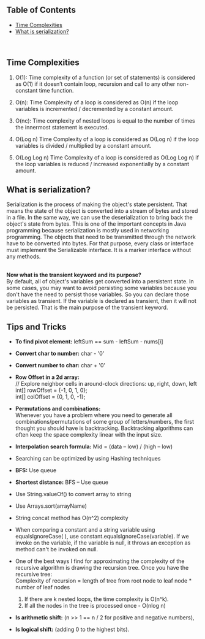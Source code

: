 
## Table of Contents
- [Time Complexities](#time-complexities)
- [What is serialization?](#what-is-serialization-)

<br>

## Time Complexities
1. O(1): Time complexity of a function (or set of statements) is considered as O(1) if it doesn’t contain loop, recursion and call to any other non-constant time function.

2. O(n): Time Complexity of a loop is considered as O(n) if the loop variables is incremented / decremented by a constant amount.

3. O(nc): Time complexity of nested loops is equal to the number of times the innermost statement is executed. 

4. O(Log n) Time Complexity of a loop is considered as O(Log n) if the loop variables is divided / multiplied by a constant amount.

5. O(Log Log n) Time Complexity of a loop is considered as O(Log Log n) if the loop variables is reduced / increased exponentially by a constant amount.

## What is serialization?
Serialization is the process of making the object's state persistent. That means the state of the object is converted into a stream of bytes and stored in a file. In the same way, we can use the deserialization to bring back the object's state from bytes. This is one of the important concepts in Java programming because serialization is mostly used in networking programming. The objects that need to be transmitted through the network have to be converted into bytes. For that purpose, every class or interface must implement the Serializable interface. It is a marker interface without any methods.

<br>**Now what is the transient keyword and its purpose?**<br>
By default, all of object's variables get converted into a persistent state. In some cases, you may want to avoid persisting some variables because you don't have the need to persist those variables. So you can declare those variables as transient. If the variable is declared as transient, then it will not be persisted. That is the main purpose of the transient keyword.

## Tips and Tricks
- **To find pivot element:** leftSum == sum - leftSum - nums[i]

- **Convert char to number:** char - '0'

- **Convert number to char:** char + '0'

- **Row Offset in a 2d array:** <br>
  // Explore neighbor cells in around-clock directions: up, right, down, left <br>
  int[] rowOffset = {-1, 0, 1, 0}; <br>
  int[] colOffset = {0, 1, 0, -1};

- **Permutations and combinations:** <br>Whenever you have a problem where you need to generate all combinations/permutations of some group of letters/numbers, the first thought you should have is backtracking. Backtracking algorithms can often keep the space complexity linear with the input size.

- **Interpolation search formula:**  Mid = (data – low) / (high – low)

- Searching can be optimized by using Hashing techniques

- **BFS:**  Use queue

- **Shortest distance:** BFS – Use queue

- Use String.valueOf() to convert array to string

- Use Arrays.sort(arrayName)

- String concat method has O(n^2) complexity

- When comparing a constant and a string variable using equalsIgnoreCase( ), use constant.equalsIgnoreCase(variable). If we invoke on the variable, if the variable is null, it throws an exception as method can't be invoked on null.

- One of the best ways I find for approximating the complexity of the recursive algorithm is drawing the recursion tree. Once you have the recursive tree:<br>
  Complexity of recursion = length of tree from root node to leaf node * number of leaf nodes
    1. If there are k nested loops, the time complexity is O(n^k).
    2. If all the nodes in the tree is processed once - O(nlog n)

- **Is arithmetic shift:** (n >> 1 == n / 2 for positive and negative numbers),
- **Is logical shift:** (adding 0 to the highest bits). 
